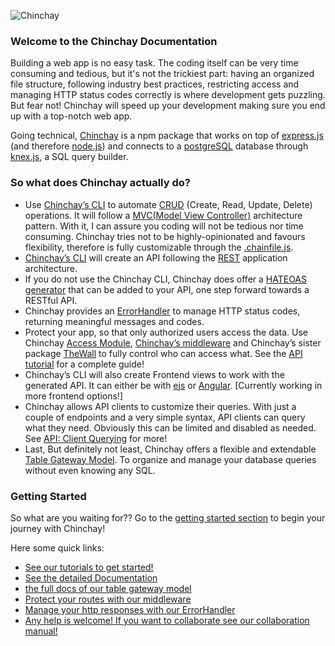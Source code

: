 ![Chinchay](https://chinchay-docs.herokuapp.com/assets/logo.png)

### Welcome to the **Chinchay Documentation**


Building a web app is no easy task. The coding itself can be very time consuming and tedious, but it's not the trickiest part: having an organized file structure, following industry best practices, restricting access and managing HTTP status codes correctly is where development gets puzzling. But fear not! Chinchay will speed up your development making sure you end up with a top-notch web app. 

Going technical, [Chinchay](https://www.npmjs.com/package/chinchay) is a npm package that works on top of [express.js](https://expressjs.com/) (and therefore [node.js](https://nodejs.org/es/)) and connects to a [postgreSQL](https://www.postgresql.org/) database through [knex.js](http://knexjs.org/), a SQL query builder.

### So what does Chinchay actually do?

* Use [Chinchay’s CLI](./docs/cli) to automate [CRUD](https://www.codecademy.com/articles/what-is-crud) (Create, Read, Update, Delete) operations. It will follow a [MVC(Model View Controller)](https://techterms.com/definition/mvc) architecture pattern. With it, I can assure you coding will not be tedious nor time consuming. Chinchay tries not to be highly-opinionated and favours flexibility, therefore is fully customizable through the [.chainfile.js](./docs/chainfile).  
* [Chinchay’s CLI](./docs/cli) will create an API following the [REST](https://restfulapi.net/) application architecture.
* If you do not use the Chinchay CLI, Chinchay does offer a [HATEOAS generator](./docs/hateoas) that can be added to your API, one step forward towards a RESTful API. 
* Chinchay provides an [ErrorHandler](./errorhandler/) to manage HTTP status codes, returning meaningful messages and codes.
* Protect your app, so that only authorized users access the data. Use Chinchay [Access Module](./middleware/access), [Chinchay’s middleware](./middleware/middleware) and Chinchay’s sister package [TheWall](https://www.npmjs.com/package/thewall) to fully control who can access what. See the [API tutorial](./gettingstarted/apiMiddleware) for a complete guide!
* Chinchay’s CLI will also create Frontend views to work with the generated API. It can either be with [ejs](https://ejs.co/) or [Angular](https://angular.io/). [Currently working in more frontend options!]
*  Chinchay allows API clients to customize their queries. With just a couple of endpoints and a very simple syntax, API clients can query what they need. Obviously this can be limited and disabled as needed. See [API: Client Querying](./docs/clientside) for more!
* Last, But definitely not least, Chinchay offers a flexible and extendable [Table Gateway Model](./models/). To organize and manage your database queries without even knowing any SQL.

### Getting Started

So what are you waiting for?? Go to the [getting started section](./gettingstarted/) to begin your journey with Chinchay!

Here some quick links:

*  [See our tutorials to get started!](./gettingstarted)
*  [See the detailed Documentation](./docs)
*  [the full docs of our table gateway model](./table-gateway)
*  [Protect your routes with our middleware](./middleware)
*  [Manage your http responses with our ErrorHandler](./errorhandler)
*  [Any help is welcome! If you want to collaborate see our collaboration manual!](./collaborate)
